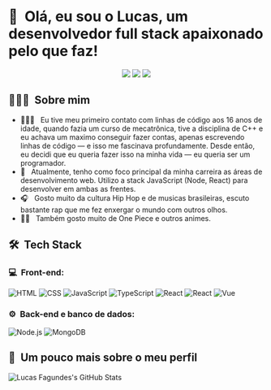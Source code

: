 <h1>👋 &nbsp;Olá, eu sou o Lucas, um desenvolvedor full stack apaixonado pelo que faz!</h1>
<p align="center">
<a href="https://portfolio-nine-drab-84.vercel.app"><img src="https://img.shields.io/badge/-Portfolio-3423A6?style=flat-square&logo=Google-Chrome&logoColor=white"/></a>
<a href="https://www.linkedin.com/in/lucasfagundesfranco"><img src="https://img.shields.io/badge/-Lucas%20Fagundes-0077B5?style=flat-square&logo=Linkedin&logoColor=white"/></a>
<a href="mailto:lucas_fagundesfranco@hotmail.com"><img src="https://img.shields.io/badge/-lucas_fagundesfranco@hotmai.com-D14836?style=flat-square&logo=Gmail&logoColor=white"/></a>

</p>

<h2> 👨🏻‍💻 &nbsp;Sobre mim </h2>

- 👨🏻‍💻 &nbsp; Eu tive meu primeiro contato com linhas de código aos 16 anos de idade, quando fazia um curso de mecatrônica, tive a disciplina de C++ e eu achava um maximo conseguir fazer contas, apenas escrevendo linhas de código — e isso me fascinava profundamente. Desde então, eu decidi que eu queria fazer isso na minha vida — eu queria ser um programador.
- 🚀 &nbsp; Atualmente, tenho como foco principal da minha carreira as áreas de desenvolvimento web. Utilizo a stack JavaScript (Node, React) para desenvolver em ambas as frentes.
- 🎧 &nbsp; Gosto muito da cultura Hip Hop e de musicas brasileiras, escuto bastante rap que me fez enxergar o mundo com outros olhos.
- 🏴‍☠️ &nbsp; Também gosto muito de One Piece e outros animes.

<h2> 🛠 &nbsp;Tech Stack</h2>
<h3>💻 &nbsp;Front-end:</h3>

![HTML](https://img.shields.io/badge/-HTML-333333?style=flat&logo=HTML5)
![CSS](https://img.shields.io/badge/-CSS-333333?style=flat&logo=CSS3&logoColor=1572B6)
![JavaScript](https://img.shields.io/badge/-JavaScript-333333?style=flat&logo=javascript)
![TypeScript](https://img.shields.io/badge/-TypeScript-333333?style=flat&logo=typescript&logoColor=2D79C7)
![React](https://img.shields.io/badge/-React-333333?style=flat&logo=react)
![React](https://img.shields.io/badge/-React%20Native-333333?style=flat&logo=react)
![Vue](https://img.shields.io/badge/-Vue-333333?style=flat&logo=vue.js)

<h3>⚙️ &nbsp;Back-end e banco de dados:</h3>

![Node.js](https://img.shields.io/badge/-Node.js-333333?style=flat&logo=node.js)
![MongoDB](https://img.shields.io/badge/-MongoDB-333333?style=flat&logo=mongodb)

<h2>🚀 &nbsp;Um pouco mais sobre o meu perfil</h2>

![Lucas Fagundes's GitHub Stats](https://github-readme-stats.vercel.app/api?username=lucasfagundesf&show_icons=true&theme=dracula)
